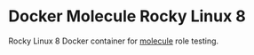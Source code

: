 # Docker Molecule Rocky Linux 8

Rocky Linux 8 Docker container for [molecule](https://molecule.readthedocs.io/en/latest/) role testing.
